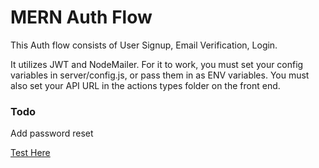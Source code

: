 # MERN Auth Flow

This Auth flow consists of User Signup, Email Verification, Login.

It utilizes JWT and NodeMailer.  For it to work, you must set your config variables in server/config.js, or pass them in as ENV variables. You must also set your API URL in the actions types folder on the front end.

### Todo
Add password reset

[Test Here](https://intelligent-croissant-93086.herokuapp.com)